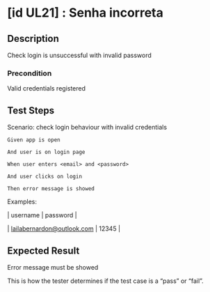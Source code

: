 # [id UL21] : Senha incorreta

## Description

Check login is unsuccessful with invalid password

### Precondition

Valid credentials registered

## Test Steps

  Scenario: check login behaviour with invalid credentials
  
    Given app is open
    
    And user is on login page
    
    When user enters <email> and <password>
    
    And user clicks on login 
    
    Then error message is showed

    
  Examples:
  
  | username | password |
  
  | lailabernardon@outlook.com | 12345 |
    

## Expected Result

Error message must be showed

This is how the tester determines if the test case is a “pass” or “fail”.
